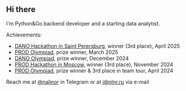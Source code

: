 ## Hi there 

I'm Python&Go backend developer and a starting data analytist.

Achievements:
- [DANO Hackathon in Saint Perersburg](https://dano.hse.ru/hackathon), winner (3rd place), April 2025
- [PROD Olympiad](https://prodcontest.ru), prize winner, March 2025
- [DANO Olympiad](https://dano.hse.ru), prize winner, December 2024
- [PROD Hackathon in Moscow](https://prodcontest.ru/hackathon), winner (3rd place), November 2024
- [PROD Olympiad](https://prodcontest.ru), prize winner & 3rd place in team tour, April 2024

Reach me at [@nalinor](https://t.me/nalinor) in Telegram or at [i@nlnr.ru](mailto:i@nlnr.ru) via e-mail
